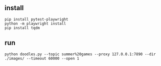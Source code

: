 ## install

```
pip install pytest-playwright
python -m playwright install
pip install tqdm
```

## run

```
python doodles.py --topic summer%20games --proxy 127.0.0.1:7890 --dir ./images/ --timeout 60000 --open 1 
```
